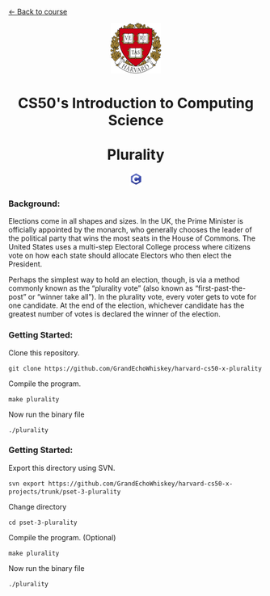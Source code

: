 [<- Back to course](../README.md)

<p align="center"><a href="https://cs50.harvard.edu/x/2022">
  <img src="https://github.com/GrandEchoWhiskey/grandechowhiskey/blob/main/icons/course/harvard100.png" /><br>
</a></p>
<h1 align="center">CS50's Introduction to Computing Science<br><br>Plurality</h1>

<p align="center"><a href="#">
  <img src="https://github.com/GrandEchoWhiskey/grandechowhiskey/blob/main/icons/programming/c.png" />
</a></p>

### Background:
Elections come in all shapes and sizes. In the UK, the Prime Minister is officially appointed by the monarch, who generally chooses the leader of the political party that wins the most seats in the House of Commons. The United States uses a multi-step Electoral College process where citizens vote on how each state should allocate Electors who then elect the President.

Perhaps the simplest way to hold an election, though, is via a method commonly known as the “plurality vote” (also known as “first-past-the-post” or “winner take all”). In the plurality vote, every voter gets to vote for one candidate. At the end of the election, whichever candidate has the greatest number of votes is declared the winner of the election.

### Getting Started:
Clone this repository.
```
git clone https://github.com/GrandEchoWhiskey/harvard-cs50-x-plurality
```
Compile the program.
```
make plurality
```
Now run the binary file
```
./plurality
```

### Getting Started:
Export this directory using SVN.
```
svn export https://github.com/GrandEchoWhiskey/harvard-cs50-x-projects/trunk/pset-3-plurality
```
Change directory
```
cd pset-3-plurality
```
Compile the program. (Optional)
```
make plurality
```
Now run the binary file
```
./plurality
```

